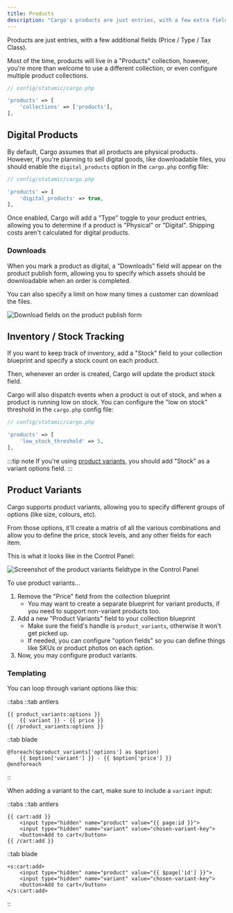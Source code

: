```yaml
---
title: Products
description: "Cargo's products are just entries, with a few extra fields. This page explains how to set up products, including digital products, inventory tracking, and product variants."
---
```


Products are just entries, with a few additional fields (Price / Type / Tax Class). 

Most of the time, products will live in a "Products" collection, however, you're more than welcome to use a different collection, or even configure multiple product collections.

```php
// config/statamic/cargo.php

'products' => [  
    'collections' => ['products'],  
],
```

## Digital Products
By default, Cargo assumes that all products are physical products. However, if you're planning to sell digital goods, like downloadable files, you should enable the `digital_products` option in the `cargo.php` config file:

```php
// config/statamic/cargo.php

'products' => [
	'digital_products' => true,
],
```

Once enabled, Cargo will add a "Type" toggle to your product entries, allowing you to determine if a product is "Physical" or "Digital". Shipping costs aren't calculated for digital products.

### Downloads

When you mark a product as digital, a "Downloads" field will appear on the product publish form, allowing you to specify which assets should be downloadable when an order is completed. 

You can also specify a limit on how many times a customer can download the files.

![Download fields on the product publish form](/images/product-downloads.png)

## Inventory / Stock Tracking
If you want to keep track of inventory, add a "Stock" field to your collection blueprint and specify a stock count on each product.

Then, whenever an order is created, Cargo will update the product stock field.

Cargo will also dispatch events when a product is out of stock, and when a product is running low on stock. You can configure the "low on stock" threshold in the `cargo.php` config file:

```php
// config/statamic/cargo.php

'products' => [  
    'low_stock_threshold' => 5,  
],
```

:::tip note
If you're using [product variants](#product-variants), you should add "Stock" as a variant options field.
:::

## Product Variants
Cargo supports product variants, allowing you to specify different groups of options (like size, colours, etc). 

From those options, it'll create a matrix of all the various combinations and allow you to define the price, stock levels, and any other fields for each item.

This is what it looks like in the Control Panel:

![Screenshot of the product variants fieldtype in the Control Panel](/images/product-variants.png)

To use product variants...
1. Remove the "Price" field from the collection blueprint
	* You may want to create a separate blueprint for variant products, if you need to support non-variant products too.
2. Add a new "Product Variants" field to your collection blueprint
	* Make sure the field's handle is `product_variants`, otherwise it won't get picked up.
	* If needed, you can configure "option fields" so you can define things like SKUs or product photos on each option.
3. Now, you may configure product variants. 

### Templating
You can loop through variant options like this:

::tabs
::tab antlers
```antlers
{{ product_variants:options }}
	{{ variant }} - {{ price }}
{{ /product_variants:options }}
```
::tab blade
```blade
@foreach($product_variants['options'] as $option)
	{{ $option['variant'] }} - {{ $option['price'] }}
@endforeach
```
::

When adding a variant to the cart, make sure to include a `variant` input:

::tabs
::tab antlers
```antlers
{{ cart:add }}
	<input type="hidden" name="product" value="{{ page:id }}">
	<input type="hidden" name="variant" value="chosen-variant-key">
	<button>Add to cart</button>
{{ /cart:add }}
```
::tab blade
```blade
<s:cart:add>
	<input type="hidden" name="product" value="{{ $page['id'] }}">
	<input type="hidden" name="variant" value="chosen-variant-key">
	<button>Add to cart</button>
</s:cart:add>
```
::
